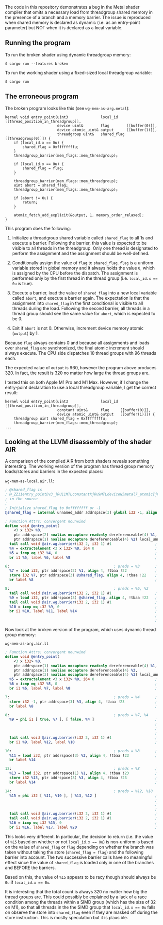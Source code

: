 The code in this repository demonstrates a bug in the Metal shader compiler that omits a necessary
load from threadgroup shared memory in the presence of a branch and a memory barrier. The issue is
reproduced when shared memory is declared as dynamic (i.e. as an entry-point parameter) but NOT when
it is declared as a local variable.

## Running the program

To run the broken shader using dynamic threadgroup memory:
```
$ cargo run --features broken
```

To run the working shader using a fixed-sized local threadgroup variable:
```
$ cargo run
```

## The erroneous program

The broken program looks like this (see `wg-mem-as-arg.metal`):

```Metal
kernel void entry_point(uint3               local_id    [[thread_position_in_threadgroup]],
                        device uint&        flag        [[buffer(0)]],
                        device atomic_uint& output      [[buffer(1)]],
                        threadgroup uint&   shared_flag [[threadgroup(0)]]) {
    if (local_id.x == 0u) {
        shared_flag = 0xffffffffu;
    }
    threadgroup_barrier(mem_flags::mem_threadgroup);

    if (local_id.x == 0u) {
        shared_flag = flag;
    }

    threadgroup_barrier(mem_flags::mem_threadgroup);
    uint abort = shared_flag;
    threadgroup_barrier(mem_flags::mem_threadgroup);

    if (abort != 0u) {
        return;
    }

    atomic_fetch_add_explicit(&output, 1, memory_order_relaxed);
}
```

This program does the following:

1. Initialize a threadgroup shared variable called `shared_flag` to all 1s and execute a barrier.
Following the barrier, this value is expected to be visible to all threads in the threadgroup. Only
one thread is designated to perform the assignment and the assignment should be well-defined.

2. Conditionally assign the value of `flag` to `shared_flag`. `flag` is a uniform variable stored
in global memory and it always holds the value `0`, which is assigned by the CPU before the dispatch.
The assignment is performed only by the first thread in the thread group (i.e. `local_id.x == 0u` is
true).

3. Execute a barrier, load the value of `shared_flag` into a new local variable called `abort`, and
execute a barrier again. The expectation is that the assignment into `shared_flag` in the first
conditional is visible to all threads during the load. Following the second barrier, all threads in
a thread group should see the same value for `abort`, which is expected to be 0.

4. Exit if `abort` is not 0. Otherwise, increment device memory atomic (`output`) by 1.

Because `flag` always contains 0 and because all assignments and loads over `shared_flag` are
synchronized, the final atomic increment should always execute. The CPU side dispatches 10
thread groups with 96 threads each.

The expected value of `output` is 960, however the program above produces 320. In fact, the result is
320 no matter how large the thread groups are.

I tested this on both
Apple M1 Pro and M1 Max. However, if I change the entry-point declaration to use a local threadgroup
variable, I get the correct result:

```Metal
kernel void entry_point(uint3               local_id [[thread_position_in_threadgroup]],
                        constant uint&      flag     [[buffer(0)]],
                        device atomic_uint& output   [[buffer(1)]]) {
    threadgroup uint shared_flag = 0xffffffffu;
    threadgroup_barrier(mem_flags::mem_threadgroup);
...
```

## Looking at the LLVM disassembly of the shader AIR

A comparison of the compiled AIR from both shaders reveals something interesting. The working
version of the program has thread group memory loads/stores and barriers in the expected places:

`wg-mem-as-local.air.ll`:
```LLVM
; @shared_flag is
; @_ZZ11entry_pointDv3_jRU11MTLconstantKjRU9MTLdeviceN5metal7_atomicIjvEEE11shared_flag
; in the source
;
; Initialize shared_flag to 0xffffffff or -1
@shared_flag = internal unnamed_addr addrspace(3) global i32 -1, align 4

; Function Attrs: convergent nounwind
define void @entry_point(
    <3 x i32> %0,
    ptr addrspace(2) noalias nocapture readonly dereferenceable(4) %1,
    ptr addrspace(1) noalias nocapture dereferenceable(4) %2) local_unnamed_addr #0 {
  tail call void @air.wg.barrier(i32 2, i32 1) #1                    ; first barrier
  %4 = extractelement <3 x i32> %0, i64 0                            ; if (local_id.x == 0)
  %5 = icmp eq i32 %4, 0                                             ; ,,
  br i1 %5, label %6, label %8                                       ; ,,

6:                                                ; preds = %3       ; {
  %7 = load i32, ptr addrspace(2) %1, align 4, !tbaa !22             ;     // load `flag` (%7)
  store i32 %7, ptr addrspace(3) @shared_flag, align 4, !tbaa !22    ;     shared_flag = %7;
  br label %8                                                        ; }

8:                                                ; preds = %6, %3
  tail call void @air.wg.barrier(i32 2, i32 1) #1                    ; barrier
  %9 = load i32, ptr addrspace(3) @shared_flag, align 4, !tbaa !22   ; // load `shared_flag` (%9)
  tail call void @air.wg.barrier(i32 2, i32 1) #1                    ; barrier
  %10 = icmp eq i32 %9, 0                                            ; if (%9 == 0) {
  br i1 %10, label %11, label %14                                    ; // label %11 increments `output`
                                                                     ; // and carries on to label %14.
                                                                     ; // label %14 returns
```

Now look at the broken version of the program, which uses dynamic thread group memory:

`wg-mem-as-arg.air.ll`
```LLVM
; Function Attrs: convergent nounwind
define void @entry_point(
    <3 x i32> %0,
    ptr addrspace(1) noalias nocapture readonly dereferenceable(4) %1,
    ptr addrspace(1) noalias nocapture dereferenceable(4) %2,
    ptr addrspace(3) noalias nocapture dereferenceable(4) %3) local_unnamed_addr #0 {
  %5 = extractelement <3 x i32> %0, i64 0                            ; if (local_id.x == 0)
  %6 = icmp eq i32 %5, 0                                             ; ,,
  br i1 %6, label %7, label %8                                       ; ,,

7:                                                ; preds = %4       ; {
  store i32 -1, ptr addrspace(3) %3, align 4, !tbaa !23              ;     shared_flag = -1;
  br label %8                                                        ; }

8:                                                ; preds = %7, %4
  %9 = phi i1 [ true, %7 ], [ false, %4 ]                            ; // %9 represents whether the
                                                                     ; // the branch was taken. I.e.,
                                                                     ; // %9 = (local_id.x == 0u);
                                                                     ;
  tail call void @air.wg.barrier(i32 2, i32 1) #1                    ; // barrier
  br i1 %9, label %12, label %10                                     ; if (local_id.x != 0u) {

10:                                               ; preds = %8       ; {
  %11 = load i32, ptr addrspace(3) %3, align 4, !tbaa !23            ;    %11 = shared_flag;
  br label %14

12:                                               ; preds = %8       ; } else {
  %13 = load i32, ptr addrspace(1) %1, align 4, !tbaa !23            ;    %13 = flag;
  store i32 %13, ptr addrspace(3) %3, align 4, !tbaa !23             ;    shared_flag = %13;
  br label %14                                                       ; }

14:                                               ; preds = %12, %10
  %15 = phi i32 [ %11, %10 ], [ %13, %12 ]                           ; // Pick the value of `shared_flag` (%11)
                                                                     ; // if (local_id.x != 0u). Otherwise pick
                                                                     ; // the value of `flag` (%13).
                                                                     ; // This value is %15.
  tail call void @air.wg.barrier(i32 2, i32 1) #1                    ; barrier
  tail call void @air.wg.barrier(i32 2, i32 1) #1                    ; barrier
  %16 = icmp eq i32 %15, 0                                           ; // increment output if `%15` is 0u.
  br i1 %16, label %17, label %20                                    ; // otherwise return
```
This looks very different. In particular, the decision to return (i.e. the value of `%15` based on
whether or not `local_id.x == 0u`) is non-uniform is based on the value of `shared_flag` or `flag`
depending on whether the branch was taken without taking the store (`shared_flag = flag`) and the
following barrier into account. The two successive barrier calls have no meaningful effect since the
value of `shared_flag` is loaded only in one of the branches and BEFORE the barriers.

Based on this, the value of `%15` appears to be racy though should always be `0u` if
`local_id.x == 0u`.

It is interesting that the total count is always 320 no matter how big the thread groups are. This
could possibly be explained by a lack of a race condition among the threads within a SIMD group
(which has the size of 32 on M1), so that all threads in the the SIMD group that `local_id.x == 0u`
falls on observe the store into `shared_flag` even if they are masked off during the store
instruction. This is mostly speculation but it is plausible.
